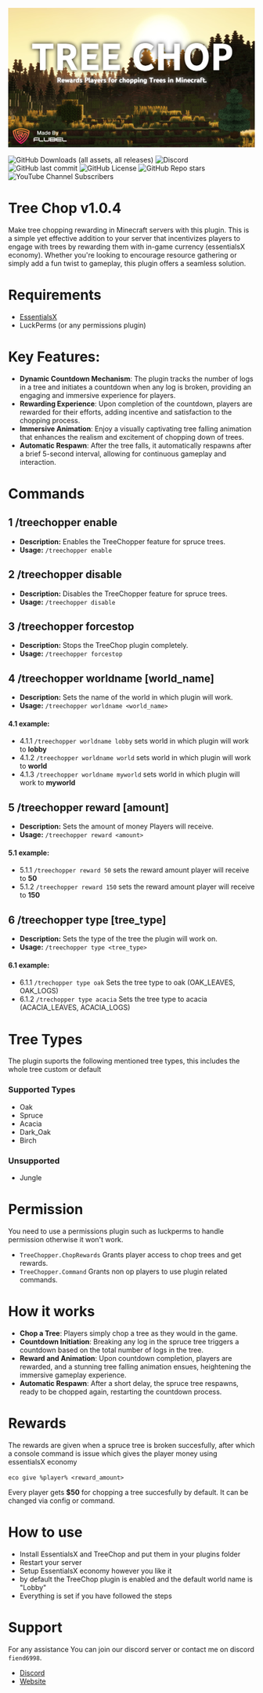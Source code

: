 ![ALT](https://raw.githubusercontent.com/MrFiend179/TreeChop/master/treechopmnthmb.PNG)

![GitHub Downloads (all assets, all releases)](https://img.shields.io/github/downloads/MrFiend179/TreeChop/total?style=for-the-badge)
![Discord](https://img.shields.io/discord/988824696860573798?style=for-the-badge&logo=discord&color=blue)
![GitHub last commit](https://img.shields.io/github/last-commit/MrFiend179/TreeChop?style=for-the-badge&color=yellow)
![GitHub License](https://img.shields.io/github/license/MrFiend179/TreeChop?style=for-the-badge)
![GitHub Repo stars](https://img.shields.io/github/stars/MrFiend179/TreeChop?style=for-the-badge&color=gold)
![YouTube Channel Subscribers](https://img.shields.io/youtube/channel/subscribers/UCha9zIeWFX58QASlKFW3CwQ?style=for-the-badge&logo=youtube&color=red)



# Tree Chop v1.0.4

Make tree chopping rewarding in Minecraft servers with this plugin. This is a simple yet effective addition to your server that incentivizes players to engage with trees by rewarding them with in-game currency (essentialsX economy). Whether you're looking to encourage resource gathering or simply add a fun twist to gameplay, this plugin offers a seamless solution.

# Requirements
- [EssentialsX](https://essentialsx.net/)
-  LuckPerms (or any permissions plugin)

# Key Features:

- **Dynamic Countdown Mechanism**: The plugin tracks the number of logs in a tree and initiates a countdown when any log is broken, providing an engaging and immersive experience for players.
- **Rewarding Experience**: Upon completion of the countdown, players are rewarded for their efforts, adding incentive and satisfaction to the chopping process.
- **Immersive Animation**: Enjoy a visually captivating tree falling animation that enhances the realism and excitement of chopping down of trees.
- **Automatic Respawn**: After the tree falls, it automatically respawns after a brief 5-second interval, allowing for continuous gameplay and interaction.


# Commands

## 1 /treechopper enable
- **Description:** Enables the TreeChopper feature for spruce trees.
- **Usage:** `/treechopper enable`

## 2 /treechopper disable
- **Description:** Disables the TreeChopper feature for spruce trees.
- **Usage:** `/treechopper disable`

## 3 /treechopper forcestop
- **Description:** Stops the TreeChop plugin completely.
- **Usage:** `/treechopper forcestop`

## 4 /treechopper worldname [world_name]
- **Description:** Sets the name of the world in which plugin will work.
- **Usage:** `/treechopper worldname <world_name>`
#### 4.1 example:
- 4.1.1 `/treechopper worldname lobby` sets world in which plugin will work to **lobby**
- 4.1.2 `/treechopper worldname world` sets world in which plugin will work to **world**
- 4.1.3 `/treechopper worldname myworld` sets world in which plugin will work to **myworld**

## 5 /treechopper reward [amount]
- **Description:** Sets the amount of money Players will receive.
- **Usage:** `/treechopper reward <amount>`
#### 5.1 example:
- 5.1.1 `/treechopper reward 50` sets the reward amount player will receive to **50**
- 5.1.2 `/treechopper reward 150` sets the reward amount player will receive to **150**


## 6 /treechopper type [tree_type]
- **Description:** Sets the type of the tree the plugin will work on.
- **Usage:** `/treechopper type <tree_type>`
#### 6.1 example:

- 6.1.1 `/trechopper type oak` Sets the tree type to oak (OAK_LEAVES, OAK_LOGS)
- 6.1.2 `/trechopper type acacia` Sets the tree type to acacia (ACACIA_LEAVES, ACACIA_LOGS)

# Tree Types
The plugin suports the following mentioned tree types, this includes the whole tree custom or default


### Supported Types
- Oak
- Spruce
- Acacia
- Dark_Oak
- Birch

### Unsupported 
- Jungle

# Permission
You need to use a permissions plugin such as luckperms to handle permission otherwise it won't work.

- ```TreeChopper.ChopRewards``` Grants player access to chop trees and get rewards.
- ```TreeChopper.Command``` Grants non op players to use plugin related commands.


# How it works

- **Chop a  Tree**: Players simply chop a  tree as they would in the game.
- **Countdown Initiation**: Breaking any log in the spruce tree triggers a countdown based on the total number of logs in the tree.
- **Reward and Animation**: Upon countdown completion, players are rewarded, and a stunning tree falling animation ensues, heightening the immersive gameplay experience.
- **Automatic Respawn**: After a short delay, the spruce tree respawns, ready to be chopped again, restarting the countdown process.


# Rewards
The rewards are given when a spruce tree is broken succesfully, after which a console command is issue which gives the player money using essentialsX economy

`eco give %player% <reward_amount>`

Every player gets **$50** for chopping a tree succesfully by default. It can be changed via config or command.

# How to use
- Install EssentialsX and TreeChop and put them in your plugins folder
- Restart your server
- Setup EssentialsX economy however you like it
- by default the TreeChop plugin is enabled and the default world name is "Lobby"
- Everything is set if you have followed the steps

# Support
For any assistance You can join our discord server or contact me on discord ```fiend6998```.

- [Discord](https://discord.com/invite/Ga4pHSEcjK)
- [Website](https://www.flubel.tech/)
